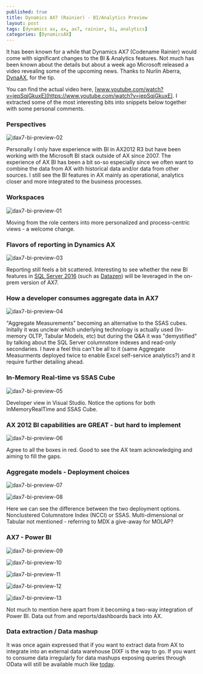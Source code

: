 ```yaml
---
published: true
title: Dynamics AX7 (Rainier) - BI/Analytics Preview
layout: post
tags: [dynamics ax, ax, ax7, rainier, bi, analytics]
categories: [DynamicsAX]
---
```


It has been known for a while that Dynamics AX7 (Codename Rainier) would come with significant changes to the BI & Analytics features. Not much has been known about the details but about a week ago Microsoft released a video revealing some of the upcoming news. Thanks to Nurlin Aberra, [DynaAX](http://www.dynaax.se), for the tip.

You can find the actual video here, [www.youtube.com/watch?v=jepSqjGkuxE](https://www.youtube.com/watch?v=jepSqjGkuxE). I extracted some of the most interesting bits into snippets below together with some personal comments.

### Perspectives

![dax7-bi-preview-02](https://raw.githubusercontent.com/wikar/wikar.github.io/master/assets/images/2015-12-12-dynamics-ax-7-bi-preview/dax7-bi-preview-02.png)

Personally I only have experience with BI in AX2012 R3 but have been working with the Microsoft BI stack outside of AX since 2007. The experience of AX BI has been a bit so-so especially since we often want to combine the data from AX with historical data and/or data from other sources. I still see the BI features in AX mainly as operational, analytics closer and more integrated to the business processes.

### Workspaces

![dax7-bi-preview-01](https://raw.githubusercontent.com/wikar/wikar.github.io/master/assets/images/2015-12-12-dynamics-ax-7-bi-preview/dax7-bi-preview-01.png)

Moving from the role centers into more personalized and process-centric views - a welcome change.

### Flavors of reporting in Dynamics AX

![dax7-bi-preview-03](https://raw.githubusercontent.com/wikar/wikar.github.io/master/assets/images/2015-12-12-dynamics-ax-7-bi-preview/dax7-bi-preview-03.png)

Reporting still feels a bit scattered. Interesting to see whether the new BI features in [SQL Server 2016](http://blogs.technet.com/b/dataplatforminsider/archive/2015/10/29/microsoft-business-intelligence-our-reporting-roadmap.aspx) (such as [Datazen](http://www.datazen.com)) will be leveraged in the on-prem version of AX7.

### How a developer consumes aggregate data in AX7

![dax7-bi-preview-04](https://raw.githubusercontent.com/wikar/wikar.github.io/master/assets/images/2015-12-12-dynamics-ax-7-bi-preview/dax7-bi-preview-04.png)

"Aggregate Measurements" becoming an alternative to the SSAS cubes. Initally it was unclear which underlying technology is actually used (In-memory OLTP, Tabular Models, etc) but during the Q&A it was "demystified" by talking about the SQL Server columnstore indexes and read-only secondaries. I have a feel this can't be all to it (same Aggregate Measurments deployed twice to enable Excel self-service analytics?) and it require further detailing ahead.

### In-Memory Real-time vs SSAS Cube

![dax7-bi-preview-05](https://raw.githubusercontent.com/wikar/wikar.github.io/master/assets/images/2015-12-12-dynamics-ax-7-bi-preview/dax7-bi-preview-05.png)

Developer view in Visual Studio. Notice the options for both InMemoryRealTime and SSAS Cube.

### AX 2012 BI capabilities are GREAT - but hard to implement

![dax7-bi-preview-06](https://raw.githubusercontent.com/wikar/wikar.github.io/master/assets/images/2015-12-12-dynamics-ax-7-bi-preview/dax7-bi-preview-06.png)

Agree to all the boxes in red. Good to see the AX team acknowledging and aiming to fill the gaps.

### Aggregate models - Deployment choices

![dax7-bi-preview-07](https://raw.githubusercontent.com/wikar/wikar.github.io/master/assets/images/2015-12-12-dynamics-ax-7-bi-preview/dax7-bi-preview-07.png)

![dax7-bi-preview-08](https://raw.githubusercontent.com/wikar/wikar.github.io/master/assets/images/2015-12-12-dynamics-ax-7-bi-preview/dax7-bi-preview-08.png)

Here we can see the difference between the two deployment options. Nonclustered Columnstore Index (NCCI) or SSAS. Multi-dimensional or Tabular not mentioned - referring to MDX a give-away for MOLAP?

### AX7 - Power BI

![dax7-bi-preview-09](https://raw.githubusercontent.com/wikar/wikar.github.io/master/assets/images/2015-12-12-dynamics-ax-7-bi-preview/dax7-bi-preview-09.png)

![dax7-bi-preview-10](https://raw.githubusercontent.com/wikar/wikar.github.io/master/assets/images/2015-12-12-dynamics-ax-7-bi-preview/dax7-bi-preview-10.png)

![dax7-bi-preview-11](https://raw.githubusercontent.com/wikar/wikar.github.io/master/assets/images/2015-12-12-dynamics-ax-7-bi-preview/dax7-bi-preview-11.png)

![dax7-bi-preview-12](https://raw.githubusercontent.com/wikar/wikar.github.io/master/assets/images/2015-12-12-dynamics-ax-7-bi-preview/dax7-bi-preview-12.png)

![dax7-bi-preview-13](https://raw.githubusercontent.com/wikar/wikar.github.io/master/assets/images/2015-12-12-dynamics-ax-7-bi-preview/dax7-bi-preview-13.png)

Not much to mention here apart from it becoming a two-way integration of Power BI. Data out from and reports/dashboards back into AX.

### Data extraction / Data mashup

It was once again expressed that if you want to extract data from AX to integrate into an external data warehouse DIXF is the way to go. If you want to consume data irregularly for data mashups exposing queries through OData will still be available much like [today](https://technet.microsoft.com/en-us/library/dn198214.aspx).